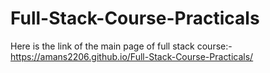 # Full-Stack-Course-Practicals
Here is the link of the main page of full stack course:- https://amans2206.github.io/Full-Stack-Course-Practicals/
